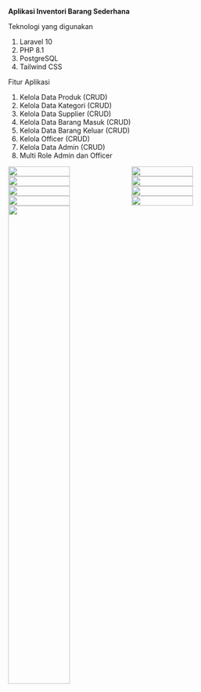 **Aplikasi Inventori Barang Sederhana**

Teknologi yang digunakan

 1. Laravel 10
 2. PHP 8.1
 3. PostgreSQL
 4. Tailwind CSS
 
 Fitur Aplikasi
 
 1. Kelola Data Produk (CRUD)
 2. Kelola Data Kategori (CRUD)
 3. Kelola Data Supplier (CRUD)
 4. Kelola Data Barang Masuk (CRUD)
 5. Kelola Data Barang Keluar (CRUD)
 6. Kelola Officer (CRUD)
 7. Kelola Data Admin (CRUD)
 8. Multi Role Admin dan Officer

<div style="display: flex; flex-direction: row;">
     <img src="https://raw.githubusercontent.com/HenSetiawan/simple-inventory/main/docs/login.png" width=50%>
     <img src="https://raw.githubusercontent.com/HenSetiawan/simple-inventory/main/docs/dashboard.png" width=50%>
 </div>
 
 <div style="display: flex; flex-direction: row;">
    <img src="https://github.com/HenSetiawan/simple-inventory/raw/main/docs/data-barang.png" width=50%>
    <img src="https://github.com/HenSetiawan/simple-inventory/raw/main/docs/kategori.png" width=50%>
 </div>
 
<div style="display: flex; flex-direction: row;">
    <img src="https://github.com/HenSetiawan/simple-inventory/raw/main/docs/supplier.png" width=50%>
    <img src="https://github.com/HenSetiawan/simple-inventory/raw/main/docs/barang-masuk.png" width=50%>
</div>

<div style="display: flex; flex-direction: row;">
    <img src="https://github.com/HenSetiawan/simple-inventory/raw/main/docs/barang-keluar.png" width=50%>
    <img src="https://github.com/HenSetiawan/simple-inventory/raw/main/docs/data-petugas.png" width=50%>
</div>
<img src="https://github.com/HenSetiawan/simple-inventory/raw/main/docs/data-admin.png" width=50%>
